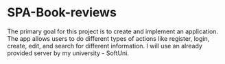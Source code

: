 # SPA-Book-reviews
The primary goal for this project is to create and implement an application. The app allows users to do different types of actions like register, login, create, edit, and search for different information. I will use an already provided server by my university - SoftUni.

